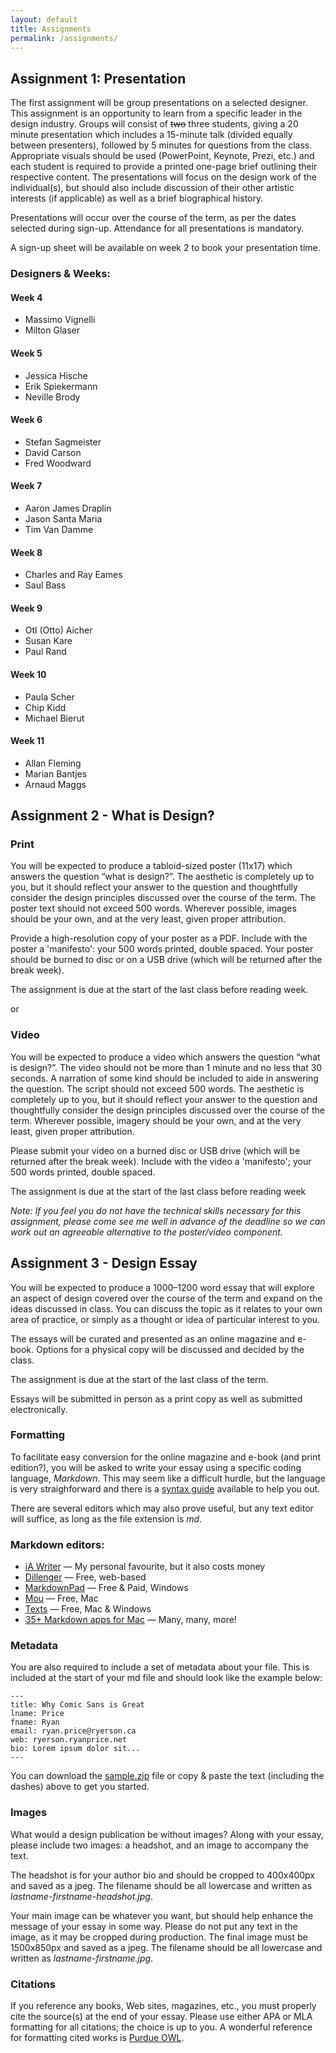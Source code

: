 ```yaml
---
layout: default
title: Assignments
permalink: /assignments/
---
```


## Assignment 1: Presentation

The first assignment will be group presentations on a selected designer. This assignment is an opportunity to learn from a specific leader in the design industry. Groups will consist of <strike>two</strike> three students, giving a 20 minute presentation which includes a 15-minute talk (divided equally between presenters), followed by 5 minutes for questions from the class. Appropriate visuals should be used (PowerPoint, Keynote, Prezi, etc.) and each student is required to provide a printed one-page brief outlining their respective content. The presentations will focus on the design work of the individual(s), but should also include discussion of their other artistic interests (if applicable) as well as a brief biographical history.

Presentations will occur over the course of the term, as per the dates selected during sign-up. Attendance for all presentations is mandatory. 

A sign-up sheet will be available on week 2 to book your presentation time. 
 
### Designers & Weeks: 

#### Week 4 
- Massimo Vignelli
- Milton Glaser

#### Week 5 
- Jessica Hische
- Erik Spiekermann
- Neville Brody

#### Week 6 
- Stefan Sagmeister
- David Carson
- Fred Woodward

#### Week 7 
- Aaron James Draplin
- Jason Santa Maria
- Tim Van Damme

#### Week 8 
- Charles and Ray Eames
- Saul Bass

#### Week 9 
- Otl (Otto) Aicher
- Susan Kare
- Paul Rand

#### Week 10 
- Paula Scher
- Chip Kidd
- Michael Bierut

#### Week 11 
- Allan Fleming
- Marian Bantjes
- Arnaud Maggs

## Assignment 2 - What is Design?

### Print

You will be expected to produce a tabloid-sized poster (11x17) which answers the question “what is design?”. The aesthetic is completely up to you, but it should reflect your answer to the question and thoughtfully consider the design principles discussed over the course of the term. The poster text should not exceed 500 words. Wherever possible, images should be your own, and at the very least, given proper attribution.

Provide a high-resolution copy of your poster as a PDF. Include with the poster a 'manifesto': your 500 words printed, double spaced. Your poster should be burned to disc or on a USB drive (which will be returned after the break week).

The assignment is due at the start of the last class before reading week. 

or 

### Video

You will be expected to produce a video which answers the question “what is design?”. The video should not be more than 1 minute and no less that 30 seconds. A narration of some kind should be included to aide in answering the question. The script should not exceed 500 words. The aesthetic is completely up to you, but it should reflect your answer to the question and thoughtfully consider the design principles discussed over the course of the term. Wherever possible, imagery should be your own, and at the very least, given proper attribution.

Please submit your video on a burned disc or USB drive (which will be returned after the break week). Include with the video a 'manifesto'; your 500 words printed, double spaced.

The assignment is due at the start of the last class before reading week

_Note: If you feel you do not have the technical skills necessary for this assignment, please come see me well in advance of the deadline so we can work out an agreeable alternative to the poster/video component._


## Assignment 3 - Design Essay

You will be expected to produce a 1000–1200 word essay that will explore an aspect of design covered over the course of the term and expand on the ideas discussed in class. You can discuss the topic as it relates to your own area of practice, or simply as a thought or idea of particular interest to you. 

The essays will be curated and presented as an online magazine and e-book. Options for a physical copy will be discussed and decided by the class.

The assignment is due at the start of the last class of the term.

Essays will be submitted in person as a print copy as well as submitted electronically.

### Formatting

To facilitate easy conversion for the online magazine and e-book (and print edition?), you will be asked to write your essay using a specific coding language, _Markdown_. This may seem like a difficult hurdle, but the language is very straighforward and there is a [syntax guide](http://daringfireball.net/projects/markdown/syntax) available to help you out.

There are several editors which may also prove useful, but any text editor will suffice, as long as the file extension is _md_.

### Markdown editors:

- [iA Writer](https://ia.net/writer/mac/) — My personal favourite, but it also costs money
- [Dillenger](http://dillinger.io/) — Free, web-based
- [MarkdownPad](http://markdownpad.com/) — Free & Paid, Windows
- [Mou](http://25.io/mou/) — Free, Mac
- [Texts](http://www.texts.io/) — Free, Mac & Windows
- [35+ Markdown apps for Mac](http://mac.appstorm.net/roundups/productivity-roundups/35-markdown-apps-for-the-mac/) — Many, many, more!

### Metadata

You are also required to include a set of metadata about your file. This is included at the start of your md file and should look like the example below:

	---
	title: Why Comic Sans is Great
	lname: Price
	fname: Ryan
	email: ryan.price@ryerson.ca
	web: ryerson.ryanprice.net
	bio: Lorem ipsum dolor sit... 
	---

You can download the [sample.zip](/assets/sample.zip) file or copy & paste the text (including the dashes) above to get you started.

### Images

What would a design publication be without images? Along with your essay, please include two images: a headshot, and an image to accompany the text.

The headshot is for your author bio and should be cropped to 400x400px and saved as a jpeg. The filename should be all lowercase and written as _lastname-firstname-headshot.jpg_.

Your main image can be whatever you want, but should help enhance the message of your essay in some way. Please do not put any text in the image, as it may be cropped during production. The final image must be 1500x850px and saved as a jpeg. The filename should be all lowercase and written as _lastname-firstname.jpg_.

### Citations

If you reference any books, Web sites, magazines, etc., you must properly cite the source(s) at the end of your essay. Please use either APA or MLA formatting for all citations; the choice is up to you. A wonderful reference for formatting cited works is [Purdue OWL](https://owl.english.purdue.edu).




 
